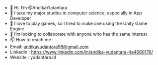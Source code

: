 - 👋 Hi, I’m @AndikaYudantara
- 👀 I take my major studies in computer science, especially in App Developer
- 🌱 I love to play games, so I tried to make one using the Unity Game Engine
- 💞️ I’m looking to collaborate with anyone who has the same interest
- 📫 How to reach me : 
- Email: andikayudantara98@gmail.com
- LinkedIn : https://www.linkedin.com/in/andika-yudantara-4a4660176/
- Website : yudantara.id

<!---
AndikaYudantara/AndikaYudantara is a ✨ special ✨ repository because its `README.md` (this file) appears on your GitHub profile.
You can click the Preview link to take a look at your changes.
--->
